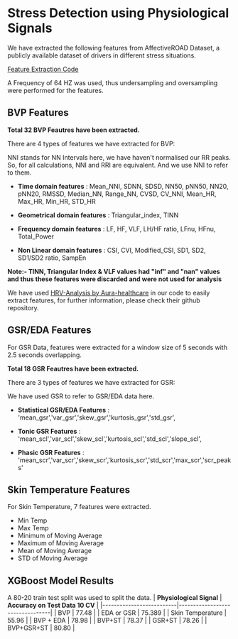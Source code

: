 
# Stress Detection using Physiological Signals 

We have extracted the following features from AffectiveROAD Dataset, a publicly available dataset of drivers in different stress situations. 

[Feature Extraction Code](AffectiveROAD_FeatureExtractionCode.ipynb)

A Frequency of 64 HZ was used, thus undersampling and oversampling were performed for the features. 

## BVP Features


**Total 32 BVP Feautres have been extracted.** 

There are 4 types of features we have extracted for BVP: 

NNI stands for NN Intervals here, we have haven't normalised our RR peaks. So, for all calculations, NNI and RRI are equivalent. And we use NNI to refer to them. 

- **Time domain features** : Mean_NNI, SDNN, SDSD, NN50, pNN50, NN20, pNN20, RMSSD, Median_NN, Range_NN, CVSD, CV_NNI, Mean_HR, Max_HR, Min_HR, STD_HR

- **Geometrical domain features** : Triangular_index, TINN

- **Frequency domain features** : LF, HF, VLF, LH/HF ratio, LFnu, HFnu, Total_Power

- **Non Linear domain features** : CSI, CVI, Modified_CSI, SD1, SD2, SD1/SD2 ratio, SampEn

**Note:- TINN, Triangular Index & VLF values had "inf" and "nan" values and thus these features were discarded and were not used for analysis**

We have used  [HRV-Analysis by Aura-healthcare](https://github.com/Aura-healthcare/hrv-analysis) in our code to easily extract features, for further information, please check their github repository.

## GSR/EDA Features

For GSR Data, features were extracted for a window size of 5 seconds with 2.5 seconds overlapping. 

**Total 18 GSR Feautres have been extracted.** 

There are 3 types of features we have extracted for GSR: 

We have used GSR to refer to GSR/EDA data here.

- **Statistical GSR/EDA Features** : 'mean_gsr','var_gsr','skew_gsr','kurtosis_gsr','std_gsr',

- **Tonic GSR Features** : 'mean_scl','var_scl','skew_scl','kurtosis_scl','std_scl','slope_scl',

- **Phasic GSR Features** : 'mean_scr','var_scr','skew_scr','kurtosis_scr','std_scr','max_scr','scr_peaks'

## Skin Temperature Features

For Skin Temperature, 7 features were extracted. 

- Min Temp
- Max Temp
- Minimum of Moving Average
- Maximum of Moving Average
- Mean of Moving Average
- STD of Moving Average



## XGBoost Model Results 
A 80-20 train test split was used to split the data. 
| **Physiological Signal** | **Accuracy on Test Data 10 CV** |
|--------------------------|---------------------------------|
| BVP                      | 77.48                           |
| EDA or GSR               | 75.389                          |
| Skin Temperature         | 55.96                           |
| BVP + EDA                | 78.98                           |
| BVP+ST                   | 78.37                           |
| GSR+ST                   | 78.26                           |
| BVP+GSR+ST               | 80.80                           |